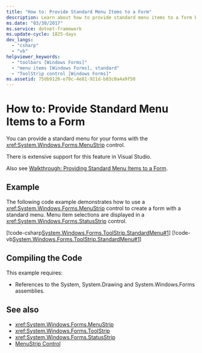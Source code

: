 ```yaml
---
title: "How to: Provide Standard Menu Items to a Form"
description: Learn about how to provide standard menu items to a form by using the MenuStrip control via C# and Visual Basic code examples.
ms.date: "03/30/2017"
ms.service: dotnet-framework
ms.update-cycle: 1825-days
dev_langs:
  - "csharp"
  - "vb"
helpviewer_keywords:
  - "toolbars [Windows Forms]"
  - "menu items [Windows Forms], standard"
  - "ToolStrip control [Windows Forms]"
ms.assetid: 75db9126-e70c-4e81-921d-b83c0a4a9f50
---
```

# How to: Provide Standard Menu Items to a Form

You can provide a standard menu for your forms with the <xref:System.Windows.Forms.MenuStrip> control.

There is extensive support for this feature in Visual Studio.

Also see [Walkthrough: Providing Standard Menu Items to a Form](walkthrough-providing-standard-menu-items-to-a-form.md).

## Example

The following code example demonstrates how to use a <xref:System.Windows.Forms.MenuStrip> control to create a form with a standard menu. Menu item selections are displayed in a <xref:System.Windows.Forms.StatusStrip> control.

[!code-csharp[System.Windows.Forms.ToolStrip.StandardMenu#1](~/samples/snippets/csharp/VS_Snippets_Winforms/System.Windows.Forms.ToolStrip.StandardMenu/CS/Form1.cs#1)]
[!code-vb[System.Windows.Forms.ToolStrip.StandardMenu#1](~/samples/snippets/visualbasic/VS_Snippets_Winforms/System.Windows.Forms.ToolStrip.StandardMenu/VB/Form1.vb#1)]

## Compiling the Code

This example requires:

- References to the System, System.Drawing and System.Windows.Forms assemblies.

## See also

- <xref:System.Windows.Forms.MenuStrip>
- <xref:System.Windows.Forms.ToolStrip>
- <xref:System.Windows.Forms.StatusStrip>
- [MenuStrip Control](menustrip-control-windows-forms.md)
